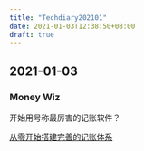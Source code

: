 ```yaml
---
title: "Techdiary202101"
date: 2021-01-03T12:38:50+08:00
draft: true
---
```


## 2021-01-03

### Money Wiz

开始用号称最厉害的记账软件？

[从零开始搭建完善的记账体系](https://sspai.com/post/58025)